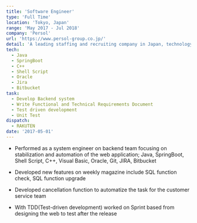 ```yaml
---
title: 'Software Engineer'
type: 'Full Time'
location: 'Tokyo, Japan'
range: 'May 2017 - Jul 2018'
company: 'Persol'
url: 'https://www.persol-group.co.jp/'
detail: 'A leading staffing and recruiting company in Japan, technology-based human resources services specializing in IT'
tech:
  - Java
  - SpringBoot
  - C++
  - Shell Script 
  - Oracle
  - Jira
  - Bitbucket
task:
  - Develop Backend system
  - Write Functional and Technical Requirements Document
  - Test driven development
  - Unit Test
dispatch:
  - RAKUTEN
date: '2017-05-01'
---
```


- Performed as a system engineer on backend team focusing on stabilization and automation of the web application; Java, SpringBoot, Shell Script, C++, Visual Basic, Oracle, Git, JIRA, Bitbucket

- Developed new features on weekly magazine include SQL function check, SQL function upgrade

- Developed cancellation function to automatize the task for the customer service team

- With TDD(Test-driven development) worked on Sprint based from designing the web to test after the release